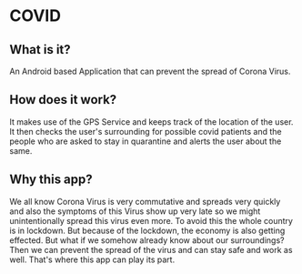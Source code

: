 # COVID
## What is it?
An Android based Application that can prevent the spread of Corona Virus.
## How does it work?
It makes use of the GPS Service and keeps track of the location of the user. It then checks the user's surrounding for possible covid patients and the people who are asked to stay in quarantine and alerts the user about the same.
## Why this app?
We all know Corona Virus is very commutative and spreads very quickly and also the symptoms of this Virus show up very late so we might unintentionally spread this virus even more. To avoid this the whole country is in lockdown. But because of the lockdown, the economy is also getting effected.
But what if we somehow already know about our surroundings? Then we can prevent the spread of the virus and can stay safe and work as well. That's where this app can play its part.

